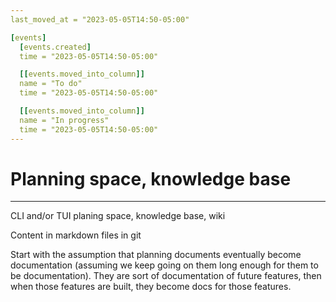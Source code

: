 ```yaml
---
last_moved_at = "2023-05-05T14:50-05:00"

[events]
  [events.created]
  time = "2023-05-05T14:50-05:00"

  [[events.moved_into_column]]
  name = "To do"
  time = "2023-05-05T14:50-05:00"

  [[events.moved_into_column]]
  name = "In progress"
  time = "2023-05-05T14:50-05:00"
---
```

# Planning space, knowledge base
---

CLI and/or TUI planing space, knowledge base, wiki

Content in markdown files in git

Start with the assumption that planning documents eventually become
documentation (assuming we keep going on them long enough for them to
be documentation). They are sort of documentation of future features,
then when those features are built, they become docs for those
features.
